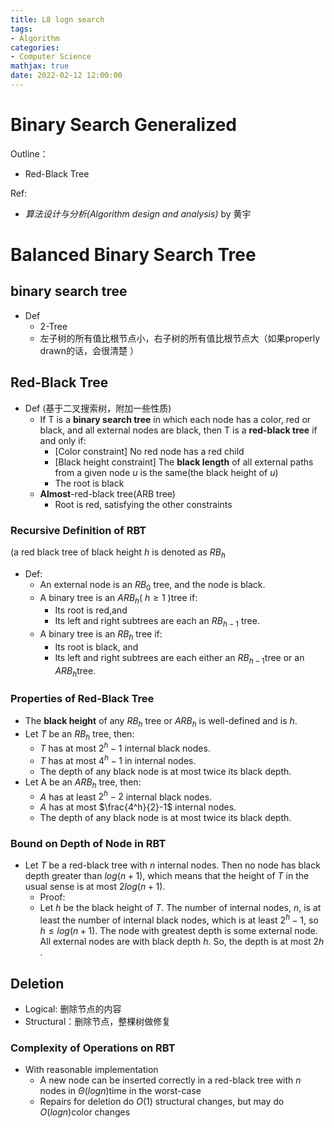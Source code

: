 ```yaml
---
title: L8 logn search
tags: 
- Algorithm
categories: 
- Computer Science
mathjax: true
date: 2022-02-12 12:00:00
---
```



# Binary Search Generalized

Outline：

* Red-Black Tree

Ref:

* *算法设计与分析(Algorithm design and analysis)* by 黄宇

<!--more-->

# Balanced Binary Search Tree

## binary search tree

* Def
  * 2-Tree
  * 左子树的所有值比根节点小，右子树的所有值比根节点大（如果properly drawn的话，会很清楚 ）

## Red-Black Tree

* Def (基于二叉搜索树，附加一些性质)
  * If T is a **binary search tree** in which each node has a color, red or black, and  all external nodes are black, then T is a **red-black tree** if and only if:
    * [Color constraint] No red node has a red child
    * [Black height constraint] The **black length** of all external paths from a given node *u* is the same(the black height of *u*)
    * The root is black
  * **Almost**-red-black tree(ARB tree)
    * Root is red, satisfying the other constraints

### Recursive Definition of RBT

(a red black tree of black height  *h* is denoted as $RB_h$

* Def:
  * An external node is an $RB_0$​ tree, and the node is black.
  * A binary tree is an $ARB_h$( $h \ge 1$ )tree if:
    * Its root is red,and
    * Its left and right subtrees are each an $RB_{h-1}$ tree.
  * A binary tree is an $RB_h$ tree if:
    * Its root is black, and
    * Its left and right subtrees are each either an $RB_{h-1}$​ tree or an $ARB_{h}$​ tree.​

### Properties of Red-Black Tree

* The **black height** of any $RB_h$ tree or $ARB_h$ is well-defined and is *h*.
* Let *T* be an $RB_h$ tree, then:
  * *T* has at most $2^h-1$ internal black nodes.
  * *T* has at most $4^h-1$ in internal nodes.
  * The depth of any black node is at most twice its black depth.
* Let A be an $ARB_h$ tree, then:
  * *A* has at least $2^h-2$ internal black nodes.
  * *A* has at most $\frac{4^h}{2}-1$ internal nodes.
  * The depth of any black node is at most twice its black depth.

### Bound on Depth of Node in RBT

* Let *T* be a red-black tree with *n* internal nodes. Then no node has black depth greater than $log(n+1)$, which means that the height of *T* in the usual sense is at most $2log(n+1)$​.
  * Proof:
  * Let *h* be the black height of *T*. The number of internal nodes, *n*, is at least the number of internal black nodes, which is at least $2^h-1$​, so $h \le log(n+1)$​​. The node with greatest depth is some external node. All external nodes are with black depth *h*. So, the depth is at most $2h$​.

## Deletion

* Logical: 删除节点的内容
* Structural：删除节点，整棵树做修复

### Complexity of Operations on RBT

* With reasonable implementation
  * A new node can be inserted correctly in a red-black tree with *n* nodes in $\Theta(logn)$​ time in the worst-case
  * Repairs for deletion do $O(1)$ structural changes, but may do $O(logn)$color changes

